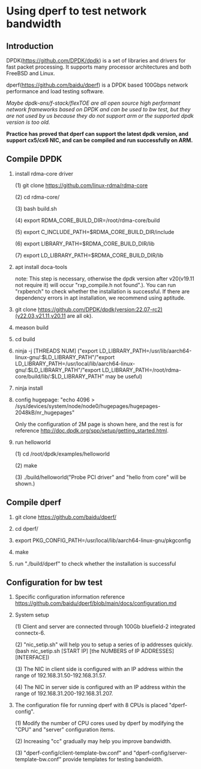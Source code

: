 # Using dperf to test network bandwidth
## Introduction

DPDK(https://github.com/DPDK/dpdk) is a set of libraries and drivers for fast packet processing.
It supports many processor architectures and both FreeBSD and Linux.

dperf(https://github.com/baidu/dperf) is a DPDK based 100Gbps network performance and load testing software.

*Maybe dpdk-ans/f-stack/flexTOE are all open source high performant network frameworks based on DPDK and can be used to bw test, but they are not used by us because they do not support arm or the supported dpdk version is too old.*

**Practice has proved that dperf can support the latest dpdk version, and support cx5/cx6 NIC, and can be compiled and run successfully on ARM.**

## Compile DPDK

1. install rdma-core driver

    (1) git clone https://github.com/linux-rdma/rdma-core

    (2) cd rdma-core/

    (3) bash build.sh

    (4) export RDMA_CORE_BUILD_DIR=/root/rdma-core/build

    (5) export C_INCLUDE_PATH=$RDMA_CORE_BUILD_DIR/include

    (6) export LIBRARY_PATH=$RDMA_CORE_BUILD_DIR/lib

    (7) export LD_LIBRARY_PATH=$RDMA_CORE_BUILD_DIR/lib


2. apt install doca-tools
    
    note: This step is necessary, otherwise the dpdk version after v20(v19.11 not require it) will occur "rxp_compile.h not found".). 
    You can run "rxpbench" to check whether the installation is successful. If there are dependency errors in apt installation, we recommend using aptitude.


3. git clone https://github.com/DPDK/dpdk(version:22.07-rc2)(v22.03,v21.11,v20.11 are all ok).

4. meason build

5. cd build

6. ninja -j [THREADS NUM]
("export LD_LIBRARY_PATH=/usr/lib/aarch64-linux-gnu/:$LD_LIBRARY_PATH"/"export LD_LIBRARY_PATH=/usr/local/lib/aarch64-linux-gnu/:$LD_LIBRARY_PATH"/"export LD_LIBRARY_PATH=/root/rdma-core/build/lib/:$LD_LIBRARY_PATH" may be useful)

7. ninja install

8. config hugepage: "echo 4096 > /sys/devices/system/node/node0/hugepages/hugepages-2048kB/nr_hugepages"

    Only the configuration of 2M page is shown here, and the rest is for reference http://doc.dpdk.org/spp/setup/getting_started.html.

9. run helloworld

    (1) cd /root/dpdk/examples/helloworld

    (2) make

    (3) ./build/helloworld("Probe PCI driver" and "hello from core" will be shown.)

## Compile dperf

1. git clone https://github.com/baidu/dperf/

2. cd dperf/

3. export PKG_CONFIG_PATH=/usr/local/lib/aarch64-linux-gnu/pkgconfig

4. make

5. run "./build/dperf" to check whether the installation is successful

## Configuration for bw test

1. Specific configuration information reference https://github.com/baidu/dperf/blob/main/docs/configuration.md

2. System setup

    (1) Client and server are connected through 100Gb bluefield-2 integrated connectx-6.

    (2) "nic_setip.sh" will help you to setup a series of ip addresses quickly.(bash nic_setip.sh [START IP] [the NUMBERS of IP ADDRESSES] [INTERFACE])

    (3) The NIC in client side is configured with an IP address within the range of 192.168.31.50-192.168.31.57.

    (4) The NIC in server side is configured with an IP address within the range of 192.168.31.200-192.168.31.207.

3. The configuration file for running dperf with 8 CPUs is placed "dperf-config".
    
    (1) Modify the number of CPU cores used by dperf by modifying the "CPU" and "server" configuration items.

    (2) Increasing "cc" gradually may help you improve bandwidth.

    (3) "dperf-config/client-template-bw.conf" and "dperf-config/server-template-bw.conf" provide templates for testing bandwidth.

